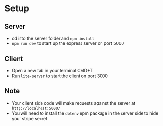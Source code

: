 # Setup

## Server

* cd into the server folder and `npm install`
* `npm run dev` to start up the express server on port 5000

## Client

* Open a new tab in your terminal CMD+T
* Run `lite-server` to start the client on port 3000

## Note

* Your client side code will make requests against the server at `http://localhost:5000/`
* You will need to install the `dotenv` npm package in the server side to hide your stripe secret
